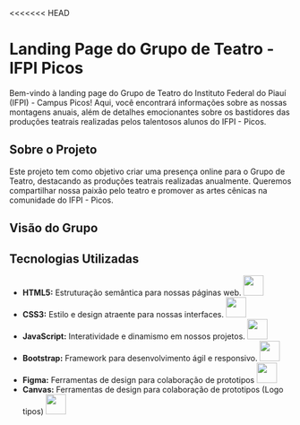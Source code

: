 <<<<<<< HEAD
# Landing Page do Grupo de Teatro - IFPI Picos


Bem-vindo à landing page do Grupo de Teatro do Instituto Federal do Piauí (IFPI) - Campus Picos! Aqui, você encontrará informações sobre as nossas montagens anuais, além de detalhes emocionantes sobre os bastidores das produções teatrais realizadas pelos talentosos alunos do IFPI - Picos.


## Sobre o Projeto

Este projeto tem como objetivo criar uma presença online para o Grupo de Teatro, destacando as produções teatrais realizadas anualmente. Queremos compartilhar nossa paixão pelo teatro e promover as artes cênicas na comunidade do IFPI - Picos.

##  Visão do Grupo


## Tecnologias Utilizadas

- **HTML5:** Estruturação semântica para nossas páginas web. <img src="./icone/html.png" width="36"/>
- **CSS3:** Estilo e design atraente para nossas interfaces. <img src="./icone/icons8-css3-96.png" width="36"/>
- **JavaScript:** Interatividade e dinamismo em nossos projetos. <img src="./icone/js.png" width="36"/>
- **Bootstrap:** Framework para desenvolvimento ágil e responsivo. <img src="./icone/icons8-logo-bootstrap-96.png" width="36"/>
- **Figma:** Ferramentas de design para colaboração de prototipos  <img src="./icone/icons8-figma-96.png" width="36"/>
- **Canvas:** Ferramentas de design para colaboração de prototipos (Logo tipos)  <img src="./icone/icons8-aplicativo-canva-64.png" width="36"/>


